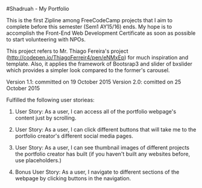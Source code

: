 #Shadruah - My Portfolio

This is the first Zipline among FreeCodeCamp projects that I aim to complete before this semester (Sem1 AY15/16) ends.
My hope is to accomplish the Front-End Web Development Certificate as soon as possible to start volunteering with NPOs.

This project refers to Mr. Thiago Fereira's project (http://codepen.io/ThiagoFerreir4/pen/eNMxEp) for much inspiration and template.
Also, it applies the framework of Bootsrap3 and slider of bxslider which provides a simpler look compared to the former's carousel.

Version 1.1: committed on 19 October 2015
Version 2.0: comitted on 25 October 2015

Fulfilled the following user storieas:
1. User Story: As a user, I can access all of the portfolio webpage's content just by scrolling.

2. User Story: As a user, I can click different buttons that will take me to the portfolio creator's different social media pages.

3. User Story: As a user, I can see thumbnail images of different projects the portfolio creator has built (if you haven't built any websites before, use placeholders.)

4. Bonus User Story: As a user, I navigate to different sections of the webpage by clicking buttons in the navigation.